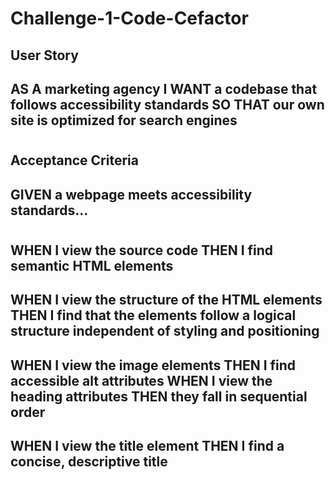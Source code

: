 # Challenge-1-Code-Cefactor

## User Story
## AS A marketing agency I WANT a codebase that follows accessibility standards SO THAT our own site is optimized for search engines
#
#
## Acceptance Criteria
## GIVEN a webpage meets accessibility standards...
#
## WHEN I view the source code THEN I find semantic HTML elements
## WHEN I view the structure of the HTML elements THEN I find that the elements follow a logical structure independent of styling and positioning
## WHEN I view the image elements THEN I find accessible alt attributes WHEN I view the heading attributes THEN they fall in sequential order
## WHEN I view the title element THEN I find a concise, descriptive title
